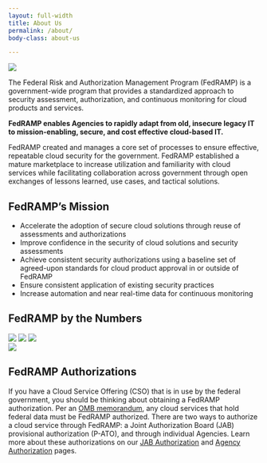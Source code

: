 ```yaml
---
layout: full-width
title: About Us
permalink: /about/
body-class: about-us

---
```

<section id="about">
<div class="image-container">
<img src="{{site.baseurl}}/assets/img/fedramp-about.png">
</div>
<div class="text-container">
<p>The Federal Risk and Authorization Management Program (FedRAMP) is a government-wide program that provides a standardized approach to security assessment, authorization, and continuous monitoring for cloud products and services. </p>
<p><strong>FedRAMP enables Agencies to rapidly adapt from old, insecure legacy IT to mission-enabling, secure, and cost effective cloud-based IT. </strong></p>
<p>FedRAMP created and manages a core set of processes to ensure effective, repeatable cloud security for the government. FedRAMP established a mature marketplace to increase utilization and familiarity with cloud services while facilitating collaboration across government through open exchanges of lessons learned, use cases, and tactical solutions. </p>
</div>
</section>
<section id="fedramp-mission">
<div class="inner">
<h2>FedRAMP’s Mission </h2>
<ul> 
<li>Accelerate the adoption of secure cloud solutions through reuse of assessments and authorizations</li>
<li>Improve confidence in the security of cloud solutions and security assessments</li>
<li>Achieve consistent security authorizations using a baseline set of agreed-upon standards for cloud product approval in or outside of FedRAMP</li>
<li>Ensure consistent application of existing security practices</li>
<li>Increase automation and near real-time data for continuous monitoring</li>
</ul>
</div>
</section>
<section id="fedramp-numbers">
<h2>FedRAMP by the Numbers</h2> 
<div class="image-container">
<div class="column-1">
<img class="one" src="{{site.baseurl}}/assets/img/fedramp_number01.png">
<img class="two" src="{{site.baseurl}}/assets/img/fedramp_number02.png">
<img class="three" src="{{site.baseurl}}/assets/img/fedramp_number04.png">
</div>
<div class="column-2">
<img class="four" src="{{site.baseurl}}/assets/img/fedramp_number03.png">
</div>
</div>
</section>
<section class="about-auth">
<div class="inner">
<h2>FedRAMP Authorizations </h2>
<p>If you have a Cloud Service Offering (CSO) that is in use by the federal government, you should be thinking about obtaining a FedRAMP authorization. Per an <a href="{{site.baseurl}}/assets/resources/documents/FedRAMP_Policy_Memo.pdf">OMB memorandum</a>, any cloud services that hold federal data must be FedRAMP authorized. There are two ways to authorize a cloud service through FedRAMP: a Joint Authorization Board (JAB) provisional authorization (P-ATO), and through individual Agencies. Learn more about these authorizations on our <a href="{{site.baseurl}}/jab-authorization">JAB Authorization</a> and <a href="{{site.baseurl}}/agency-authorization">Agency Authorization</a> pages. 
</p>
</div>
</section>
